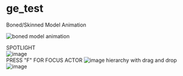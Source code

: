 # ge_test
Boned/Skinned Model Animation

![boned model animation](https://user-images.githubusercontent.com/19158321/54796208-5e0d1d80-4c60-11e9-84b3-2b94b8371e5b.gif)
<br/>

SPOTLIGHT<br/>
![image](https://user-images.githubusercontent.com/19158321/53577460-c186bc80-3b86-11e9-9bec-ed19e12124d6.png)
<br/>
PRESS "F" FOR FOCUS ACTOR
![image](https://user-images.githubusercontent.com/19158321/51524324-e75dca80-1e3e-11e9-9b43-a2aae329db5f.png)
hierarchy with drag and drop
![image](https://user-images.githubusercontent.com/19158321/51614441-b82a8480-1f36-11e9-83f3-5ad6d4ec28c8.png)


